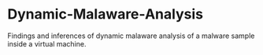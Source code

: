 # Dynamic-Malaware-Analysis
Findings and inferences of dynamic malaware analysis of a malware sample inside a virtual machine.
